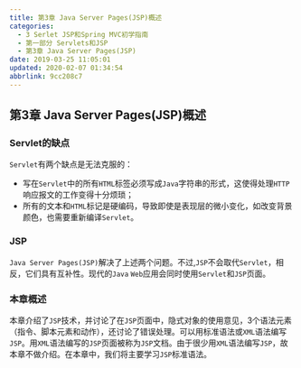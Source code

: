 ```yaml
---
title: 第3章 Java Server Pages(JSP)概述
categories: 
  - 3 Serlet JSP和Spring MVC初学指南
  - 第一部分 Servlets和JSP
  - 第3章 Java Server Pages(JSP)
date: 2019-03-25 11:05:01
updated: 2020-02-07 01:34:54
abbrlink: 9cc208c7
---
```

## 第3章 Java Server Pages(JSP)概述 ##
### Servlet的缺点 ###
`Servlet`有两个缺点是无法克服的：
- 写在`Servlet`中的所有`HTML`标签必须写成`Java`字符串的形式，这使得处理`HTTP`响应报文的工作变得十分烦琐；
- 所有的文本和`HTML`标记是硬编码，导致即使是表现层的微小变化，如改变背景颜色，也需要重新编译`Servlet`。

### JSP ###
`Java Server Pages(JSP)`解决了上述两个问题。不过,`JSP`不会取代`Servlet`，相反，它们具有互补性。现代的`Java` `Web`应用会同时使用`Servlet`和`JSP`页面。

### 本章概述 ###
本章介绍了`JSP`技术，并讨论了在`JSP`页面中，隐式对象的使用意见，3个语法元素（指令、脚本元素和动作），还讨论了错误处理。可以用标准语法或`XML`语法编写`JSP`。用`XML`语法编写的`JSP`页面被称为`JSP`文档。由于很少用`XML`语法编写`JSP`，故本章不做介绍。在本章中，我们将主要学习`JSP`标准语法。

